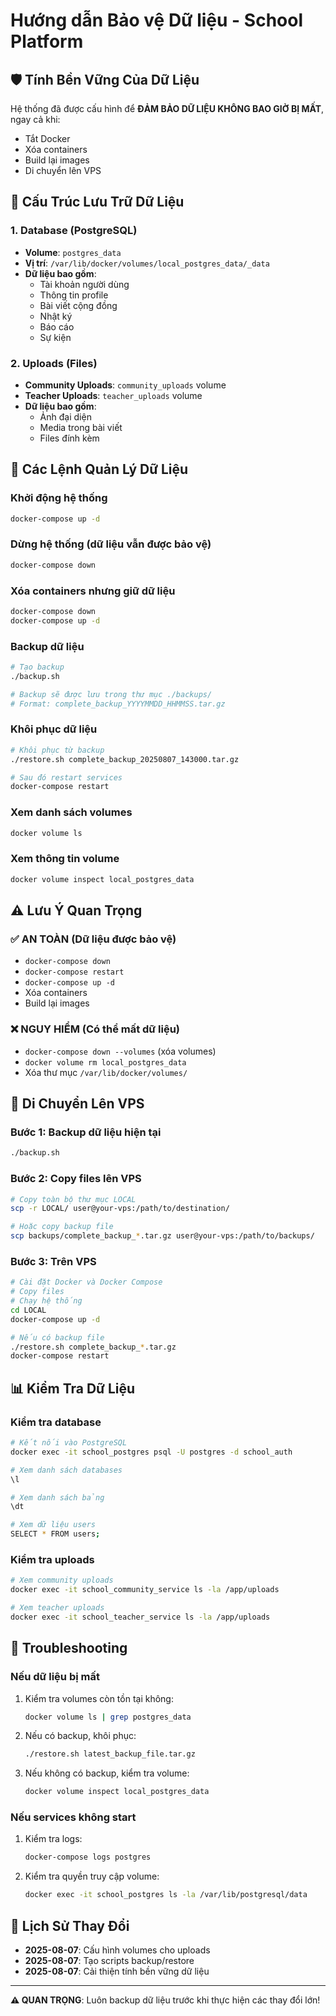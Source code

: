 # Hướng dẫn Bảo vệ Dữ liệu - School Platform

## 🛡️ Tính Bền Vững Của Dữ Liệu

Hệ thống đã được cấu hình để **ĐẢM BẢO DỮ LIỆU KHÔNG BAO GIỜ BỊ MẤT**, ngay cả khi:
- Tắt Docker
- Xóa containers
- Build lại images
- Di chuyển lên VPS

## 📁 Cấu Trúc Lưu Trữ Dữ Liệu

### 1. Database (PostgreSQL)
- **Volume**: `postgres_data`
- **Vị trí**: `/var/lib/docker/volumes/local_postgres_data/_data`
- **Dữ liệu bao gồm**:
  - Tài khoản người dùng
  - Thông tin profile
  - Bài viết cộng đồng
  - Nhật ký
  - Báo cáo
  - Sự kiện

### 2. Uploads (Files)
- **Community Uploads**: `community_uploads` volume
- **Teacher Uploads**: `teacher_uploads` volume
- **Dữ liệu bao gồm**:
  - Ảnh đại diện
  - Media trong bài viết
  - Files đính kèm

## 🔄 Các Lệnh Quản Lý Dữ Liệu

### Khởi động hệ thống
```bash
docker-compose up -d
```

### Dừng hệ thống (dữ liệu vẫn được bảo vệ)
```bash
docker-compose down
```

### Xóa containers nhưng giữ dữ liệu
```bash
docker-compose down
docker-compose up -d
```

### Backup dữ liệu
```bash
# Tạo backup
./backup.sh

# Backup sẽ được lưu trong thư mục ./backups/
# Format: complete_backup_YYYYMMDD_HHMMSS.tar.gz
```

### Khôi phục dữ liệu
```bash
# Khôi phục từ backup
./restore.sh complete_backup_20250807_143000.tar.gz

# Sau đó restart services
docker-compose restart
```

### Xem danh sách volumes
```bash
docker volume ls
```

### Xem thông tin volume
```bash
docker volume inspect local_postgres_data
```

## ⚠️ Lưu Ý Quan Trọng

### ✅ AN TOÀN (Dữ liệu được bảo vệ)
- `docker-compose down`
- `docker-compose restart`
- `docker-compose up -d`
- Xóa containers
- Build lại images

### ❌ NGUY HIỂM (Có thể mất dữ liệu)
- `docker-compose down --volumes` (xóa volumes)
- `docker volume rm local_postgres_data`
- Xóa thư mục `/var/lib/docker/volumes/`

## 🚀 Di Chuyển Lên VPS

### Bước 1: Backup dữ liệu hiện tại
```bash
./backup.sh
```

### Bước 2: Copy files lên VPS
```bash
# Copy toàn bộ thư mục LOCAL
scp -r LOCAL/ user@your-vps:/path/to/destination/

# Hoặc copy backup file
scp backups/complete_backup_*.tar.gz user@your-vps:/path/to/backups/
```

### Bước 3: Trên VPS
```bash
# Cài đặt Docker và Docker Compose
# Copy files
# Chạy hệ thống
cd LOCAL
docker-compose up -d

# Nếu có backup file
./restore.sh complete_backup_*.tar.gz
docker-compose restart
```

## 📊 Kiểm Tra Dữ Liệu

### Kiểm tra database
```bash
# Kết nối vào PostgreSQL
docker exec -it school_postgres psql -U postgres -d school_auth

# Xem danh sách databases
\l

# Xem danh sách bảng
\dt

# Xem dữ liệu users
SELECT * FROM users;
```

### Kiểm tra uploads
```bash
# Xem community uploads
docker exec -it school_community_service ls -la /app/uploads

# Xem teacher uploads
docker exec -it school_teacher_service ls -la /app/uploads
```

## 🔧 Troubleshooting

### Nếu dữ liệu bị mất
1. Kiểm tra volumes còn tồn tại không:
   ```bash
   docker volume ls | grep postgres_data
   ```

2. Nếu có backup, khôi phục:
   ```bash
   ./restore.sh latest_backup_file.tar.gz
   ```

3. Nếu không có backup, kiểm tra volume:
   ```bash
   docker volume inspect local_postgres_data
   ```

### Nếu services không start
1. Kiểm tra logs:
   ```bash
   docker-compose logs postgres
   ```

2. Kiểm tra quyền truy cập volume:
   ```bash
   docker exec -it school_postgres ls -la /var/lib/postgresql/data
   ```

## 📝 Lịch Sử Thay Đổi

- **2025-08-07**: Cấu hình volumes cho uploads
- **2025-08-07**: Tạo scripts backup/restore
- **2025-08-07**: Cải thiện tính bền vững dữ liệu

---

**⚠️ QUAN TRỌNG**: Luôn backup dữ liệu trước khi thực hiện các thay đổi lớn! 